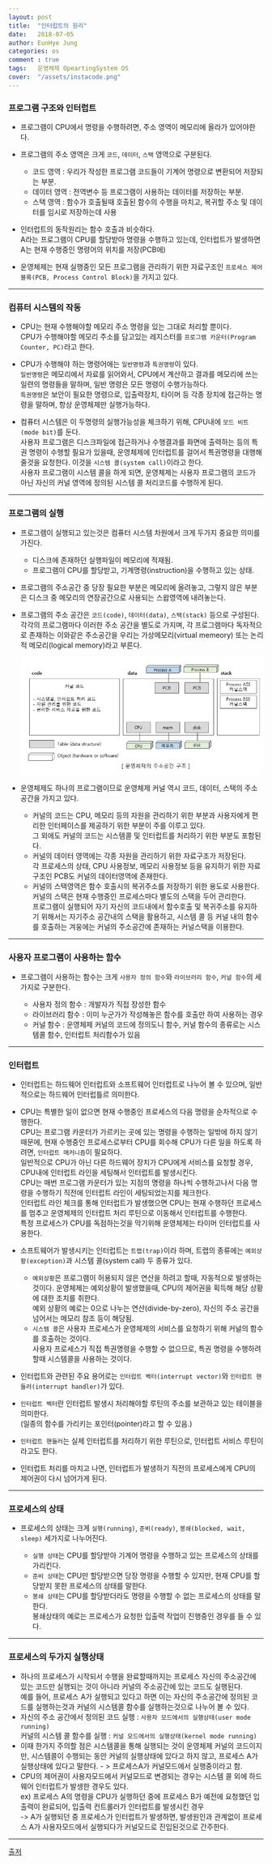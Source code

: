 ```yaml
---
layout: post
title:  "인터럽트의 원리"
date:   2018-07-05
author: EunHye Jung
categories: os
comment : true
tags:	운영체제 OpeartingSystem OS
cover:  "/assets/instacode.png"
---
```

   
   
### 프로그램 구조와 인터럽트   
    
* 프로그램이 CPU에서 명령을 수행하려면, 주소 영역이 메모리에 올라가 있어야한다.  
* 프로그램의 주소 영역은 크게 `코드`, `데이터`, `스택` 영역으로 구분된다.  
   * 코드 영역 : 우리가 작성한 프로그램 코드들이 기계어 명령으로 변환되어 저장되는 부분.  
   * 데이터 영역 : 전역변수 등 프로그램이 사용하는 데이터를 저장하는 부분.  
   * 스택 영역 : 함수가 호출될때 호출된 함수의 수행을 마치고, 복귀할 주소 및 데이터를 임시로 저장하는데 사용  
  
* 인터럽트의 동작원리는 함수 호출과 비슷하다.  
  A라는 프로그램이 CPU를 할당받아 명령을 수행하고 있는데, 인터럽트가 발생하면 A는 현재 수행중인 명령어의 위치를 저장(PCB에)  
* 운영체제는 현재 실행중인 모든 프로그램을 관리하기 위한 자료구조인 `프로세스 제어 블록(PCB, Process Control Block)`을 가지고 있다.  
  
- - -   
  
### 컴퓨터 시스템의 작동    
  
* CPU는 현재 수행해야할 메모리 주소 명령을 있는 그대로 처리할 뿐이다.  
  CPU가 수행해야할 메모리 주소를 담고있는 레지스터를 `프로그램 카운터(Program Counter, PC)`라고 한다.  
* CPU가 수행해야 하는 명령어에는 `일반명령`과 `특권명령`이 있다.  
  `일반명령`은 메모리에서 자료를 읽어와서, CPU에서 계산하고 결과를 메모리에 쓰는 일련의 명령들을 말하며, 일반 명령은 모든 명령이 수행가능하다.  
  `특권명령`은 보안이 필요한 명령으로, 입출력장치, 타이머 등 각종 장치에 접근하는 명령을 말하며, 항상 운영체제만 실행가능하다.  
  
* 컴퓨터 시스템은 이 두명령의 실행가능성을 체크하기 위해, CPU내에 `모드 비트(mode bit)`를 둔다.  
  사용자 프로그램은 디스크파일에 접근하거나 수행결과를 화면에 출력하는 등의 특권 명령이 수행할 필요가 있을때, 운영체제에 인터럽트를 걸어서 특권명령을 대행해줄것을 요청한다. 이것을 `시스템 콜(system call)`이라고 한다.  
  사용자 프로그램이 시스템 콜을 하게 되면, 운영체제는 사용자 프로그램의 코드가 아닌 자신의 커널 영역에 정의된 시스템 콜 처리코드를 수행하게 된다.   
  
  
- - -
   
### 프로그램의 실행  
   
* 프로그램이 실행되고 있는것은 컴퓨터 시스템 차원에서 크게 두가지 중요한 의미를 가진다.  
  * 디스크에 존재하던 실행파일이 메모리에 적재됨.  
  * 프로그램이 CPU를 할당받고, 기계명령(instruction)을 수행하고 있는 상태.  
     
* 프로그램의 주소공간 중 당장 필요한 부분은 메모리에 올려놓고, 그렇지 않은 부분은 디스크 중 메모리의 연장공간으로 사용되는 스왑영역에 내려놓는다.  
* 프로그램의 주소 공간은 `코드(code)`, `데이터(data)`, `스택(stack)` 등으로 구성된다.  
  각각의 프로그램마다 이러한 주소 공간을 별도로 가지며, 각 프로그램마다 독자적으로 존재하는 이와같은 주소공간을 우리는 가상메모리(virtual memeory) 또는 논리적 메모리(logical memory)라고 부른다.  
  
  ![content01](/assets/contents/content04.PNG)  
  
* 운영체제도 하나의 프로그램이므로 운영체제 커널 역시 코드, 데이터, 스택의 주소 공간을 가지고 있다.  
   * 커널의 코드는 CPU, 메모리 등의 자원을 관리하기 위한 부분과 사용자에게 편리한 인터페이스를 제공하기 위한 부분이 주를 이루고 있다.  
     그 외에도 커널의 코드는 시스템콜 및 인터럽트를 처리하기 위한 부분도 포함된다.  
   * 커널의 데이터 영역에는 각종 자원을 관리하기 위한 자료구조가 저장된다.  
     각 프로세스의 상태, CPU 사용정보, 메모리 사용정보 등을 유지하기 위한 자료구조인 PCB도 커널의 데이터영역에 존재한다.  
   * 커널의 스택영역은 함수 호출시의 복귀주소를 저장하기 위한 용도로 사용한다.  
    커널의 스택은 현재 수행중인 프로세스마다 별도의 스택을 두어 관리한다.  
    프로그램이 실행되어 자기 자신의 코드내에서 함수호출 및 복귀주소를 유지하기 위해서는 자기주소 공간내의 스택을 활용하고, 시스템 콜 등 커널 내의 함수를 호출하는 겨웅에는 커널의 주소공간에 존재하는 커널스택을 이용한다.   
  
  
- - -
   
### 사용자 프로그램이 사용하는 함수  
   
* 프로그램이 사용하는 함수는 크게 `사용자 정의 함수`와 `라이브러리 함수`, `커널 함수`의 세가지로 구분한다.  
  
  *  사용자 정의 함수 : 개발자가 직접 장성한 함수  
  *  라이브러리 함수 : 이미 누군가가 작성해놓은 함수를 호출만 하여 사용하는 경우  
  *  커널 함수 : 운영체제 커널의 코드에 정의도니 함수, 커널 함수의 종류로는 시스템콜 함수, 인터럽트 처리함수가 있음  
   
- - -
   
### 인터럽트  
  
* 인터럽트는 하드웨어 인터럽트와 소프트웨어 인터럽트로 나누어 볼 수 있으며, 일반적으로는 하드웨어 인터럽틀르 의미한다.  
* CPU는 특별한 일이 없으면 현재 수행중인 프로세스의 다음 명령을 순차적으로 수행한다.  
  CPU는 프로그램 카운터가 가르키는 곳에 있는 명령을 수행하는 일밖에 하지 않기 때문에, 현재 수행중인 프로세스로부터 CPU를 회수해 CPU가 다른 일을 하도록 하려면, `인터럽트 매커니즘`이 필요하다.  
일반적으로 CPU가 아닌 다른 하드웨어 장치가 CPU에게 서비스를 요청할 경우, CPU내에 인터럽트 라인을 세팅해서 인터럽트를 발생시킨다.  
CPU는 매번 프로그램 카운터가 있는 지점의 명령을 하나씩 수행하고나서 다음 명령을 수행하기 직전에 인터럽트 라인이 세팅되었는지를 체크한다.  
인터럽트 라인 체크를 통해 인터럽트가 발생했으면 CPU는 현재 수행하던 프로세스를 멈추고 운영체제의 인터럽트 처리 루틴으로 이동해서 인터럽트를 수행한다.  
특정 프로세스가 CPU를 독점하는것을 막기위해 운영체제는 타이머 인터럽트를 사용한다.  
  
* 소프트웨어가 발생시키는 인터럽트는 `트랩(trap)`이라 하며, 트랩의 종류에는 `예외상황(exception)`과 시스템 콜(system call) 두 종류가 있다. 
  * `예외상황`은 프로그램이 허용되지 않은 연산을 하려고 할때, 자동적으로 발생하는 것이다. 
운영체제는 예외상황이 발생했을때, CPU의 제어권을 획득해 해당 상황에 대한 조치를 취한다.  
예외 상황의 예로는 0으로 나누는 연산(divide-by-zero), 자신의 주소 공간을 넘어서는 메모리 참조 등이 해당됨.  
  * `시스템 콜`은 사용자 프로세스가 운영체제의 서비스를 요청하기 위해 커널의 함수를 호출하는 것이다.  
사용자 프로세스가 직접 특권명령을 수행할 수 없으므로, 특권 명령을 수행하려 할때 시스템콜을 사용하는 것이다.  
  
* 인터럽트와 관련된 주요 용어로는 `인터럽트 벡터(interrupt vector)`와 `인터럽트 핸들러(interrupt handler)`가 있다.  
* `인터럽트 벡터`란 인터럽트 발생시 처리해야할 루틴의 주소를 보관하고 있는 테이블을 의미한다.  
  (일종의 함수를 가리키는 포인터(pointer)라고 할 수 있음.)   
* `인터럽트 핸들러`는 실제 인터럽트를 처리하기 위한 루틴으로, 인터럽트 서비스 루틴이라고도 한다.  
  
* 인터럽트 처리를 마치고 나면, 인터럽트가 발생하기 직전의 프로세스에게 CPU의 제어권이 다시 넘어가게 된다.  
   
- - -
   
### 프로세스의 상태   
  
* 프로세스의 상태는 크게 `실행(running)`, `준비(ready)`, `봉쇄(blocked, wait, sleep)` 세가지로 나누어진다.   
  
  * `실행 상태`는 CPU를 할당받아 기계어 명령을 수행하고 있는 프로세스의 상태를 가리킨다.   
  * `준비 상태`는 CPU만 할당받으면 당장 명령을 수행할 수 있지만, 현재 CPU를 할당받지 못한 프로세스의 상태를 말한다.  
  * `봉쇄 상태`는 CPU를 할당받더라도 명령을 수행할 수 없는 프로세스의 상태를 말한다.  
봉쇄상태의 예로는 프로세스가 요청한 입출력 작업이 진행중인 경우를 들 수 있다.  
    
- - - 
   
### 프로세스의 두가지 실행상태  
  
* 하나의 프로세스가 시작되서 수행을 완료할때까지는 프로세스 자신의 주소공간에 있는 코드만 실행되는 것이 아니라 커널의 주소공간에 있는 코드도 실행된다.  
  예를 들어, 프로세스 A가 실행되고 있다고 하면 이는 자신의 주소공간에 정의된 코드를 실행하는것과 커널의 시스템콜 함수를 실행하는것으로 나누어 볼 수 있다.  
* 자신의 주소 공간에서 정의된 코드 실행 : `사용자 모드에서의 실행상태(user mode running)`  
  커널의 시스템 콜 함수를 실행 : `커널 모드에서의 실행상태(kernel mode running)`  
* 이때 한가지 주의할 점은 시스템콜을 통해 실행되는 것이 운영체제 커널의 코드이지만, 시스템콜이 수행되는 동안 커널의 실행상태에 있다고 하지 않고, 프로세스 A가 실행상태에 있다고 말한다.  - > 프로세스A가 커널모드에서 실행중이라고 함.  
* CPU의 제어권이 사용자모드에서 커널모드로 변경되는 경우는 시스템 콜 외에 하드웨어 인터럽트가 발생한 경우도 있다.  
  ex) 프로세스 A의 명령을 CPU가 실행하던 중에 프로세스 B가 예전에 요청했던 입출력이 완료되어, 입출력 컨트롤러가 인터럽트를 발생시킨 경우  
    -> A가 실행되던 중 프로세스가 인터럽트가 발생하면, 발생원인과 관계없이 프로세스 A가 사용자모드에서 실행되다가 커널모드로 진입된것으로 간주한다.   

- - -
    
[출저](https://book.naver.com/bookdb/book_detail.nhn?bid=4392911)  
   
     
     
